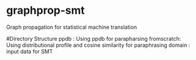graphprop-smt
=============
Graph propagation for statistical machine translation

#Directory Structure
ppdb : Using ppdb for parapharsing
fromscratch: Using distributional profile and cosine similarity for paraphrasing
domain : input data for SMT


